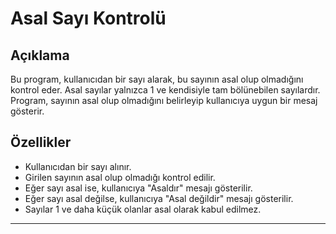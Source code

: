 # Asal Sayı Kontrolü

## Açıklama
Bu program, kullanıcıdan bir sayı alarak, bu sayının asal olup olmadığını kontrol eder. Asal sayılar yalnızca 1 ve kendisiyle tam bölünebilen sayılardır. Program, sayının asal olup olmadığını belirleyip kullanıcıya uygun bir mesaj gösterir.

## Özellikler
- Kullanıcıdan bir sayı alınır.
- Girilen sayının asal olup olmadığı kontrol edilir.
- Eğer sayı asal ise, kullanıcıya "Asaldır" mesajı gösterilir.
- Eğer sayı asal değilse, kullanıcıya "Asal değildir" mesajı gösterilir.
- Sayılar 1 ve daha küçük olanlar asal olarak kabul edilmez.

---


